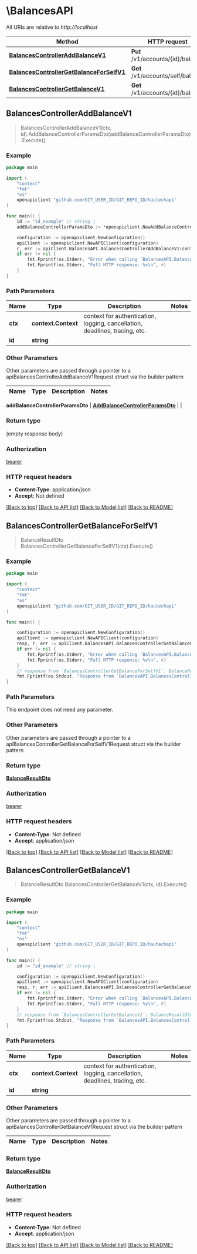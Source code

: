 # \BalancesAPI

All URIs are relative to *http://localhost*

Method | HTTP request | Description
------------- | ------------- | -------------
[**BalancesControllerAddBalanceV1**](BalancesAPI.md#BalancesControllerAddBalanceV1) | **Put** /v1/accounts/{id}/balance | 
[**BalancesControllerGetBalanceForSelfV1**](BalancesAPI.md#BalancesControllerGetBalanceForSelfV1) | **Get** /v1/accounts/self/balance | 
[**BalancesControllerGetBalanceV1**](BalancesAPI.md#BalancesControllerGetBalanceV1) | **Get** /v1/accounts/{id}/balance | 



## BalancesControllerAddBalanceV1

> BalancesControllerAddBalanceV1(ctx, id).AddBalanceControllerParamsDto(addBalanceControllerParamsDto).Execute()



### Example

```go
package main

import (
	"context"
	"fmt"
	"os"
	openapiclient "github.com/GIT_USER_ID/GIT_REPO_ID/hautechapi"
)

func main() {
	id := "id_example" // string | 
	addBalanceControllerParamsDto := *openapiclient.NewAddBalanceControllerParamsDto("Amount_example") // AddBalanceControllerParamsDto | 

	configuration := openapiclient.NewConfiguration()
	apiClient := openapiclient.NewAPIClient(configuration)
	r, err := apiClient.BalancesAPI.BalancesControllerAddBalanceV1(context.Background(), id).AddBalanceControllerParamsDto(addBalanceControllerParamsDto).Execute()
	if err != nil {
		fmt.Fprintf(os.Stderr, "Error when calling `BalancesAPI.BalancesControllerAddBalanceV1``: %v\n", err)
		fmt.Fprintf(os.Stderr, "Full HTTP response: %v\n", r)
	}
}
```

### Path Parameters


Name | Type | Description  | Notes
------------- | ------------- | ------------- | -------------
**ctx** | **context.Context** | context for authentication, logging, cancellation, deadlines, tracing, etc.
**id** | **string** |  | 

### Other Parameters

Other parameters are passed through a pointer to a apiBalancesControllerAddBalanceV1Request struct via the builder pattern


Name | Type | Description  | Notes
------------- | ------------- | ------------- | -------------

 **addBalanceControllerParamsDto** | [**AddBalanceControllerParamsDto**](AddBalanceControllerParamsDto.md) |  | 

### Return type

 (empty response body)

### Authorization

[bearer](../README.md#bearer)

### HTTP request headers

- **Content-Type**: application/json
- **Accept**: Not defined

[[Back to top]](#) [[Back to API list]](../README.md#documentation-for-api-endpoints)
[[Back to Model list]](../README.md#documentation-for-models)
[[Back to README]](../README.md)


## BalancesControllerGetBalanceForSelfV1

> BalanceResultDto BalancesControllerGetBalanceForSelfV1(ctx).Execute()



### Example

```go
package main

import (
	"context"
	"fmt"
	"os"
	openapiclient "github.com/GIT_USER_ID/GIT_REPO_ID/hautechapi"
)

func main() {

	configuration := openapiclient.NewConfiguration()
	apiClient := openapiclient.NewAPIClient(configuration)
	resp, r, err := apiClient.BalancesAPI.BalancesControllerGetBalanceForSelfV1(context.Background()).Execute()
	if err != nil {
		fmt.Fprintf(os.Stderr, "Error when calling `BalancesAPI.BalancesControllerGetBalanceForSelfV1``: %v\n", err)
		fmt.Fprintf(os.Stderr, "Full HTTP response: %v\n", r)
	}
	// response from `BalancesControllerGetBalanceForSelfV1`: BalanceResultDto
	fmt.Fprintf(os.Stdout, "Response from `BalancesAPI.BalancesControllerGetBalanceForSelfV1`: %v\n", resp)
}
```

### Path Parameters

This endpoint does not need any parameter.

### Other Parameters

Other parameters are passed through a pointer to a apiBalancesControllerGetBalanceForSelfV1Request struct via the builder pattern


### Return type

[**BalanceResultDto**](BalanceResultDto.md)

### Authorization

[bearer](../README.md#bearer)

### HTTP request headers

- **Content-Type**: Not defined
- **Accept**: application/json

[[Back to top]](#) [[Back to API list]](../README.md#documentation-for-api-endpoints)
[[Back to Model list]](../README.md#documentation-for-models)
[[Back to README]](../README.md)


## BalancesControllerGetBalanceV1

> BalanceResultDto BalancesControllerGetBalanceV1(ctx, id).Execute()



### Example

```go
package main

import (
	"context"
	"fmt"
	"os"
	openapiclient "github.com/GIT_USER_ID/GIT_REPO_ID/hautechapi"
)

func main() {
	id := "id_example" // string | 

	configuration := openapiclient.NewConfiguration()
	apiClient := openapiclient.NewAPIClient(configuration)
	resp, r, err := apiClient.BalancesAPI.BalancesControllerGetBalanceV1(context.Background(), id).Execute()
	if err != nil {
		fmt.Fprintf(os.Stderr, "Error when calling `BalancesAPI.BalancesControllerGetBalanceV1``: %v\n", err)
		fmt.Fprintf(os.Stderr, "Full HTTP response: %v\n", r)
	}
	// response from `BalancesControllerGetBalanceV1`: BalanceResultDto
	fmt.Fprintf(os.Stdout, "Response from `BalancesAPI.BalancesControllerGetBalanceV1`: %v\n", resp)
}
```

### Path Parameters


Name | Type | Description  | Notes
------------- | ------------- | ------------- | -------------
**ctx** | **context.Context** | context for authentication, logging, cancellation, deadlines, tracing, etc.
**id** | **string** |  | 

### Other Parameters

Other parameters are passed through a pointer to a apiBalancesControllerGetBalanceV1Request struct via the builder pattern


Name | Type | Description  | Notes
------------- | ------------- | ------------- | -------------


### Return type

[**BalanceResultDto**](BalanceResultDto.md)

### Authorization

[bearer](../README.md#bearer)

### HTTP request headers

- **Content-Type**: Not defined
- **Accept**: application/json

[[Back to top]](#) [[Back to API list]](../README.md#documentation-for-api-endpoints)
[[Back to Model list]](../README.md#documentation-for-models)
[[Back to README]](../README.md)

